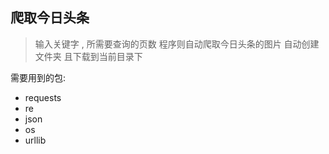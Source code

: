 爬取今日头条
----
> 输入关键字 , 所需要查询的页数 程序则自动爬取今日头条的图片 自动创建文件夹 且下载到当前目录下

需要用到的包:
* requests 
* re
* json
* os
* urllib


